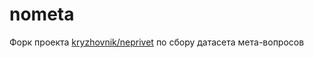 # nometa
Форк проекта [kryzhovnik/neprivet](https://github.com/kryzhovnik/neprivet) по сбору датасета мета-вопросов
